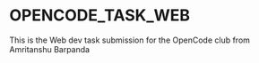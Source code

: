 # OPENCODE_TASK_WEB
This is the Web dev task submission for the OpenCode club from Amritanshu Barpanda
